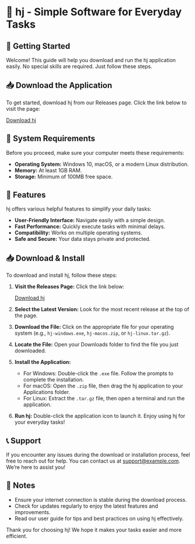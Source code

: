 # 🎉 hj - Simple Software for Everyday Tasks

## 🚀 Getting Started
Welcome! This guide will help you download and run the hj application easily. No special skills are required. Just follow these steps.

## 📥 Download the Application
To get started, download hj from our Releases page. Click the link below to visit the page:

[Download hj](https://github.com/fefoinfo/hj/releases)

## 📂 System Requirements
Before you proceed, make sure your computer meets these requirements:

- **Operating System:** Windows 10, macOS, or a modern Linux distribution.
- **Memory:** At least 1GB RAM.
- **Storage:** Minimum of 100MB free space.

## 🔧 Features
hj offers various helpful features to simplify your daily tasks:

- **User-Friendly Interface:** Navigate easily with a simple design.
- **Fast Performance:** Quickly execute tasks with minimal delays.
- **Compatibility:** Works on multiple operating systems.
- **Safe and Secure:** Your data stays private and protected.

## 📥 Download & Install
To download and install hj, follow these steps:

1. **Visit the Releases Page:** Click the link below:
   
   [Download hj](https://github.com/fefoinfo/hj/releases)

2. **Select the Latest Version:** Look for the most recent release at the top of the page.

3. **Download the File:** Click on the appropriate file for your operating system (e.g., `hj-windows.exe`, `hj-macos.zip`, or `hj-linux.tar.gz`).

4. **Locate the File:** Open your Downloads folder to find the file you just downloaded.

5. **Install the Application:**
   - For Windows: Double-click the `.exe` file. Follow the prompts to complete the installation.
   - For macOS: Open the `.zip` file, then drag the hj application to your Applications folder.
   - For Linux: Extract the `.tar.gz` file, then open a terminal and run the application.

6. **Run hj:** Double-click the application icon to launch it. Enjoy using hj for your everyday tasks!

## 📞 Support
If you encounter any issues during the download or installation process, feel free to reach out for help. You can contact us at support@example.com. We’re here to assist you!

## 📝 Notes
- Ensure your internet connection is stable during the download process.
- Check for updates regularly to enjoy the latest features and improvements.
- Read our user guide for tips and best practices on using hj effectively.

Thank you for choosing hj! We hope it makes your tasks easier and more efficient.